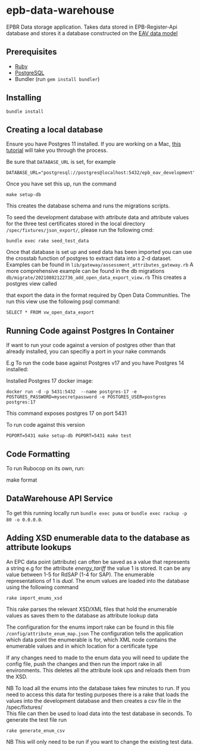 # epb-data-warehouse
EPBR Data storage application. Takes data stored in EPB-Register-Api database and stores it a database constructed on the [EAV data model](https://en.wikipedia.org/wiki/Entity%E2%80%93attribute%E2%80%93value_model)

## Prerequisites

* [Ruby](https://www.ruby-lang.org/en/)
* [PostgreSQL](https://www.postgresql.org/)
* Bundler (run `gem install bundler`)

## Installing
`bundle install`

## Creating a local database

Ensure you have Postgres 11 installed. If you are working on a Mac, [this tutorial](https://www.codementor.io/engineerapart/getting-started-with-postgresql-on-mac-osx-are8jcopb) will take you through the process.

Be sure that `DATABASE_URL` is set, for example
```
DATABASE_URL="postgresql://postgres@localhost:5432/epb_eav_development"
```

Once you have set this up, run the command

`make setup-db`

This creates the database schema and runs the migrations scripts.

To seed the development database with attribute data and attribute values for the three test certificates stored in the local directory  `/spec/fixtures/json_export/`, please run the following cmd:

`bundle exec rake seed_test_data`

Once that database is set up and seed data has been imported you can use the crosstab function of postgres to extract data into a 2-d dataset. Examples can be found in `lib/gateway/assessment_attributes_gateway.rb`
A more comprehensive example can be found in the db migrations `db/migrate/20210802122736_add_open_data_export_view.rb` This creates a postgres view called 

that export the data in the format required by Open Data Communities. The run this view use the following psql command:

`SELECT * FROM vw_open_data_export`

## Running Code against Postgres In Container

If want to run your code against a version of postgres other than that already installed, you can specifiy a port in your nake commands

E.g To run the code base against Postgres v17 and you have Postgres 14 installed:

Installed Postgres 17 docker image:

`docker run -d -p 5431:5432  --name postgres-17 -e POSTGRES_PASSWORD=mysecretpassword -e POSTGRES_USER=postgres  postgres:17`

This command exposes postgres 17 on port 5431

To run code against this version 

`PGPORT=5431 make setup-db
PGPORT=5431 make test`


## Code Formatting

To run Rubocop on its own, run:

make format

## DataWarehouse API Service

To get this running locally run `bundle exec puma` or `bundle exec rackup -p 80 -o 0.0.0.0`.

## Adding XSD enumerable data to the database as attribute lookups

An EPC data point (attribute) can often be saved as a value that represents a string 
e.g for the attribute _energy_tariff_ the value 1 is stored. It can be any value between 1-5 for RdSAP (1-4 for SAP). The enumerable representations of 1 is _dual_.
The enum values are loaded into the database using the following command

`rake import_enums_xsd`

This rake parses the relevant XSD/XML files that hold the enumerable values as saves them to the database as attribute lookup data

The configuration for the enums import rake can be found in this file `/config/attribute_enum_map.json`
The configuration tells the application which data point the enumerable is for, which XML node contains the enumerable values and in which location for a certificate type

If any changes need to made to the enum data you will need to update the config file, push the changes and then run the import rake in all environments. 
This deletes all the attribute look ups and reloads them from the XSD.

NB To load all the enums into the database takes few minutes to run.
If you need to access this data for testing purposes there is a rake that loads the values into the development database and then creates a csv file in the /spec/fixtures/  
This file can then be used to load data into the test database in seconds.
To generate the test file run

`rake generate_enum_csv`

NB This will only need to be run if you want to change the existing test data.